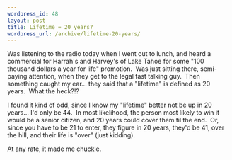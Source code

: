 ```yaml
--- 
wordpress_id: 48
layout: post
title: Lifetime = 20 years?
wordpress_url: /archive/lifetime-20-years/
---
```


<P>Was listening to the radio today when I went out to lunch, and heard a commercial for Harrah's and Harvey's of Lake Tahoe for some "100 thousand dollars a year for life" promotion.&nbsp; Was just sitting there, semi-paying attention, when they get to the legal fast talking guy.&nbsp; Then something caught my ear... they said that a "lifetime" is defined as 20 years.&nbsp; What the heck?!?</P>
<P>I found it kind of odd, since I know my "lifetime" better not be up in 20 years... I'd only be 44.&nbsp; In most likelihood, the person most likely to win it would be a senior citizen, and 20 years could cover them til the end.&nbsp; Or, since you have to be 21 to enter, they figure in 20 years, they'd be 41, over the hill, and their life is "over" (just kidding).</P>
<P>At any rate, it made me chuckle.</P>
         
